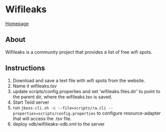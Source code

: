 # Wifileaks

[Homepage](http://www.wifileaks.cz/index.php)

## About
Wifileaks is a community project that provides a list of free wifi spots.

## Instructions
1. Download and save a text file with wifi spots from the website.
1. Name it wifileaks.tsv
1. update scripts/config.properties and set 'wifileaks.files.dir' to point to the parent dir, where the wifileaks.tsv is saved.
1. Start Teiid server
1. run `jboss-cli.sh -c --file=scripts/ra.cli --properties=scripts/config.properties` to configure resource-adapter that will access the .tsv file.
1. deploy vdb/wifilieaks-vdb.xml to the server
